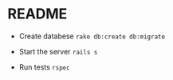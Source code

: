 # README

* Create databese
`rake db:create db:migrate`


* Start the server
`rails s`


* Run tests
`rspec`

